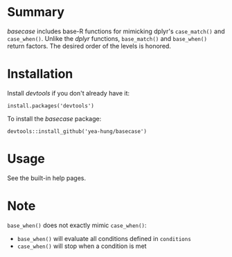# Summary

*basecase* includes base-R functions for mimicking dplyr's `case_match()` and `case_when()`. Unlike the *dplyr* functions, `base_match()` and `base_when()` return factors. The desired order of the levels is honored.

# Installation

Install *devtools* if you don't already have it:

```
install.packages('devtools')
```

To install the *basecase* package:

```
devtools::install_github('yea-hung/basecase')
```

# Usage

See the built-in help pages.

# Note

`base_when()` does not exactly mimic `case_when()`: 
- `base_when()` will evaluate all conditions defined in `conditions` 
- `case_when()` will stop when a condition is met

